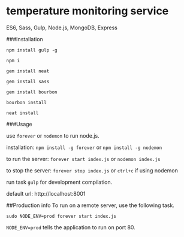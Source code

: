 # temperature monitoring service
ES6, Sass, Gulp, Node.js, MongoDB, Express

###Installation

`npm install gulp -g`

`npm i`

`gem install neat`

`gem install sass`

`gem install bourbon`

`bourbon install`

`neat install`

###Usage

use `forever` or `nodemon` to run node.js.

installation:
`npm install -g forever` or
`npm install -g nodemon`

to run the server:
`forever start index.js` or
`nodemon index.js`

to stop the server:
`forever stop index.js` or
`ctrl+c` if using nodemon

run task `gulp` for development compilation.

default url: http://localhost:8001

##Production info
To run on a remote server, use the following task.

`sudo NODE_ENV=prod forever start index.js`

`NODE_ENV=prod` tells the application to run on port 80.
